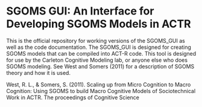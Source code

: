 SGOMS GUI: An Interface for Developing SGOMS Models in ACTR
=========

This is the official repository for working versions of the SGOMS_GUI as well as the code documentation. 
The SGOMS_GUI is designed for creating SGOMS models that can be compiled into ACT-R code.
This tool is designed for use by the Carleton Cognitive Modeling lab, or anyone else who does SGOMS modeling.
See West and Somers (2011) for a description of SGOMS theory and how it is used.

West, R. L., & Somers, S. (2011). Scaling up from Micro Cognition to Macro Cognition: Using SGOMS to build
    Macro Cognitive Models of Sociotechnical Work in ACTR. The proceedings of Cognitive Science
